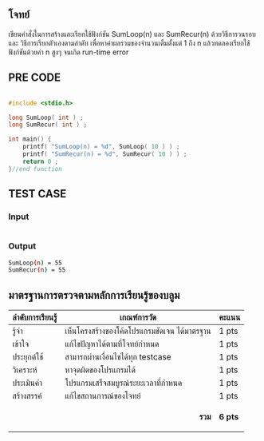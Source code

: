 ## โจทย์
เขียนคำสั่งในการสร้างและเรียกใช้ฟังก์ชัน SumLoop(n) และ SumRecur(n) ด้วยวิธีการวนรอบ และ วิธีการเรียกตัวเองตามลำดับ เพื่อหาค่าผลรวมของจำนวนเต็มตั้งแต่ 1 ถึง n แล้วทดลองเรียกใช้ฟังก์ชันด้วยค่า n สูงๆ จนเกิด run-time error

## PRE CODE
```c++

#include <stdio.h>

long SumLoop( int ) ;
long SumRecur( int ) ;

int main() {
    printf( "SumLoop(n) = %d", SumLoop( 10 ) ) ;
    printf( "SumRecur(n) = %d", SumRecur( 10 ) ) ;
    return 0 ;
}//end function
```

## TEST CASE
### Input
```bash

```
### Output
```bash
SumLoop(n) = 55
SumRecur(n) = 55
```

## มาตรฐานการตรวจตามหลักการเรียนรู้ของบลูม
| ลำดับการเรียนรู้ | เกณฑ์การวัด | คะแนน |
| -------- | -------- | -------- |
| รู้จำ | เห็นโครงสร้างของโค้ดโปรแกรมชัดเจน ได้มาตรฐาน | 1 pts |
| เข้าใจ | แก้ไขปัญหาได้ตามที่โจทย์กำหนด | 1 pts |
| ประยุกต์ใช้ | สามารถผ่านเงื่อนไขได้ทุก testcase | 1 pts |
| วิเคราะห์ | หาจุดผิดของโปรแกรมได้ | 1 pts |
| ประเมินค่า | โปรแกรมเสร็จสมบูรณ์ระยะเวลาที่กำหนด | 1 pts |
| สร้างสรรค์ | แก้ไขสถานการณ์ของโจทย์ | 1 pts |
||<p style='text-align: right !important;'>**รวม**</p>|**6 pts**|
